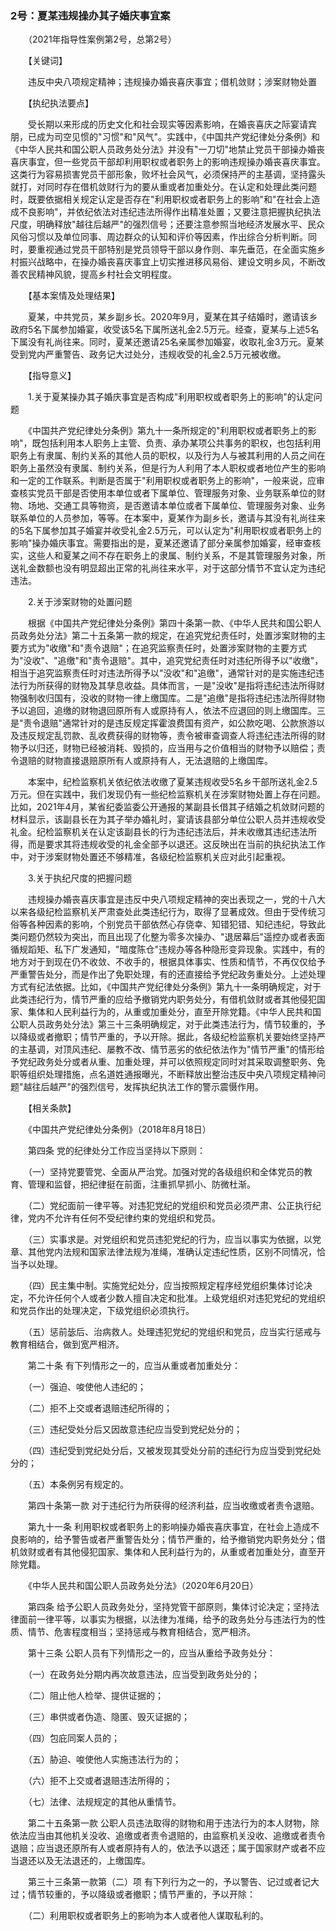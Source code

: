 ### 2号：夏某违规操办其子婚庆事宜案

　　（2021年指导性案例第2号，总第2号）

　　【关键词】

　　违反中央八项规定精神；违规操办婚丧喜庆事宜；借机敛财；涉案财物处置

　　【执纪执法要点】

　　受长期以来形成的历史文化和社会现实等因素影响，在婚丧喜庆之际宴请宾朋，已成为司空见惯的"习惯"和"风气"。实践中，《中国共产党纪律处分条例》和《中华人民共和国公职人员政务处分法》并没有"一刀切"地禁止党员干部操办婚丧喜庆事宜，但一些党员干部却利用职权或者职务上的影响违规操办婚丧喜庆事宜。这类行为容易损害党员干部形象，败坏社会风气，必须保持严的主基调，坚持露头就打，对同时存在借机敛财行为的要从重或者加重处分。在认定和处理此类问题时，既要依据相关规定认定是否存在"利用职权或者职务上的影响"和"在社会上造成不良影响"，并依纪依法对违纪违法所得作出精准处置；又要注意把握执纪执法尺度，明确释放"越往后越严"的强烈信号；还要注意参照当地经济发展水平、民众风俗习惯以及单位同事、周边群众的认知和评价等因素，作出综合分析判断。同时，要重视通过党员干部特别是党员领导干部以身作则、率先垂范，在全面实施乡村振兴战略中，在操办婚丧喜庆事宜上切实推进移风易俗、建设文明乡风，不断改善农民精神风貌，提高乡村社会文明程度。

　　【基本案情及处理结果】

　　夏某，中共党员，某乡副乡长。2020年9月，夏某在其子结婚时，邀请该乡政府5名下属参加婚宴，收受该5名下属所送礼金2.5万元。经查，夏某与上述5名下属没有礼尚往来。同时，夏某还邀请25名亲属参加婚宴，收取礼金3万元。夏某受到党内严重警告、政务记大过处分，违规收受的礼金2.5万元被收缴。

　　【指导意义】

　　1.关于夏某操办其子婚庆事宜是否构成"利用职权或者职务上的影响"的认定问题

　　《中国共产党纪律处分条例》第九十一条所规定的"利用职权或者职务上的影响"，既包括利用本人职务上主管、负责、承办某项公共事务的职权，也包括利用职务上有隶属、制约关系的其他人员的职权，以及行为人与被其利用的人员之间在职务上虽然没有隶属、制约关系，但是行为人利用了本人职权或者地位产生的影响和一定的工作联系。判断是否属于"利用职权或者职务上的影响"，一般来说，应审查核实党员干部是否使用本单位或者下属单位、管理服务对象、业务联系单位的财物、场地、交通工具等物资，是否邀请本单位或者下属单位、管理服务对象、业务联系单位的人员参加，等等。在本案中，夏某作为副乡长，邀请与其没有礼尚往来的5名下属参加其子婚宴并收受礼金2.5万元，可以认定为"利用职权或者职务上的影响"操办婚庆事宜。需要指出的是，夏某还邀请了部分亲属参加婚宴，经审查核实，这些人和夏某之间不存在职务上的隶属、制约关系，不是其管理服务对象，所送礼金数额也没有明显超出正常的礼尚往来水平，对于这部分情节不宜认定为违纪违法。

　　2.关于涉案财物的处置问题

　　根据《中国共产党纪律处分条例》第四十条第一款、《中华人民共和国公职人员政务处分法》第二十五条第一款的规定，在追究党纪责任时，处置涉案财物的主要方式为"收缴"和"责令退赔"；在追究监察责任时，处置涉案财物的主要方式为"没收"、"追缴"和"责令退赔"。其中，追究党纪责任时对违纪所得予以"收缴"，相当于追究监察责任时对违法所得予以"没收"和"追缴"，通常针对的是实施违纪违法行为所获得的财物及其孳息收益。具体而言，一是"没收"是指将违纪违法所得财物强制收归国有，没收的财物一律上缴国库。二是"追缴"是指将违纪违法所得财物予以追回，追缴的财物退回原所有人或原持有人，依法不应退回的则上缴国库。三是"责令退赔"通常针对的是违反规定挥霍浪费国有资产，如公款吃喝、公款旅游以及违反规定乱罚款、乱收费获得的财物等，责令被审查调查人将违纪违法所得的财物予以归还，财物已经被消耗、毁损的，应当用与之价值相当的财物予以赔偿；责令退赔的财物直接退赔原所有人或原持有人，无法退赔的上缴国库。

　　本案中，纪检监察机关依纪依法收缴了夏某违规收受5名乡干部所送礼金2.5万元。但在实践中，我们发现仍有一些纪检监察机关在涉案财物处置上存在问题。比如，2021年4月，某省纪委监委公开通报的某副县长借其子结婚之机敛财问题的材料显示，该副县长在为其子举办婚礼时，宴请该县部分单位公职人员并违规收受礼金。纪检监察机关在认定该副县长的行为违纪违法后，并未收缴其违纪违法所得，而是要求其将违规收受的礼金全部予以退还。这反映出在当前的执纪执法工作中，对于涉案财物处置还不够精准，各级纪检监察机关应对此引起重视。

　　3.关于执纪尺度的把握问题

　　违规操办婚丧喜庆事宜是违反中央八项规定精神的突出表现之一，党的十八大以来各级纪检监察机关严肃查处此类违纪行为，取得了显著成效。但由于受传统习俗等各种因素的影响，个别党员干部依然心存侥幸、知错犯错、知纪违纪，导致此类问题仍然较为突出，而且出现了化整为零多次操办、"退居幕后"遥控办或者表面循规蹈矩、私下广发通知，"暗度陈仓"违规办等各种隐形变异现象。实践中，有的地方对于到现在仍不收敛、不收手的，根据具体事实、性质和情节，不再仅仅给予严重警告处分，而是作出了免职处理，有的还直接给予党纪政务重处分。上述处理方式有纪法依据。比如，《中国共产党纪律处分条例》第九十一条明确规定，对于此类违纪行为，情节严重的应给予撤销党内职务处分，有借机敛财或者其他侵犯国家、集体和人民利益行为的，从重或加重处分，直至开除党籍。《中华人民共和国公职人员政务处分法》第三十三条明确规定，对于此类违法行为，情节较重的，予以降级或者撤职；情节严重的，予以开除。据此，各级纪检监察机关要始终坚持严的主基调，对顶风违纪、屡教不改、情节恶劣的依纪依法作为"情节严重"的情形给予党纪政务处分或者从重、加重处理，并可以依照规定同时对其采取调整职务、免职等组织处理措施，点名道姓通报曝光，不断释放出整治违反中央八项规定精神问题"越往后越严"的强烈信号，发挥执纪执法工作的警示震慑作用。

　　【相关条款】

　　《中国共产党纪律处分条例》（2018年8月18日）

　　第四条 党的纪律处分工作应当坚持以下原则：

　　（一）坚持党要管党、全面从严治党。加强对党的各级组织和全体党员的教育、管理和监督，把纪律挺在前面，注重抓早抓小、防微杜渐。

　　（二）党纪面前一律平等。对违犯党纪的党组织和党员必须严肃、公正执行纪律，党内不允许有任何不受纪律约束的党组织和党员。

　　（三）实事求是。对党组织和党员违犯党纪的行为，应当以事实为依据，以党章、其他党内法规和国家法律法规为准绳，准确认定违纪性质，区别不同情况，恰当予以处理。

　　（四）民主集中制。实施党纪处分，应当按照规定程序经党组织集体讨论决定，不允许任何个人或者少数人擅自决定和批准。上级党组织对违犯党纪的党组织和党员作出的处理决定，下级党组织必须执行。

　　（五）惩前毖后、治病救人。处理违犯党纪的党组织和党员，应当实行惩戒与教育相结合，做到宽严相济。

　　第二十条 有下列情形之一的，应当从重或者加重处分：

　　（一）强迫、唆使他人违纪的；

　　（二）拒不上交或者退赔违纪所得的；

　　（三）违纪受处分后又因故意违纪应当受到党纪处分的；

　　（四）违纪受到党纪处分后，又被发现其受处分前的违纪行为应当受到党纪处分的；

　　（五）本条例另有规定的。

　　第四十条第一款 对于违纪行为所获得的经济利益，应当收缴或者责令退赔。

　　第九十一条
利用职权或者职务上的影响操办婚丧喜庆事宜，在社会上造成不良影响的，给予警告或者严重警告处分；情节严重的，给予撤销党内职务处分；借机敛财或者有其他侵犯国家、集体和人民利益行为的，从重或者加重处分，直至开除党籍。

　　《中华人民共和国公职人员政务处分法》（2020年6月20日）

　　第四条
给予公职人员政务处分，坚持党管干部原则，集体讨论决定；坚持法律面前一律平等，以事实为根据，以法律为准绳，给予的政务处分与违法行为的性质、情节、危害程度相当；坚持惩戒与教育相结合，宽严相济。

　　第十三条 公职人员有下列情形之一的，应当从重给予政务处分：

　　（一）在政务处分期内再次故意违法，应当受到政务处分的；

　　（二）阻止他人检举、提供证据的；

　　（三）串供或者伪造、隐匿、毁灭证据的；

　　（四）包庇同案人员的；

　　（五）胁迫、唆使他人实施违法行为的；

　　（六）拒不上交或者退赔违法所得的；

　　（七）法律、法规规定的其他从重情节。

　　第二十五条第一款
公职人员违法取得的财物和用于违法行为的本人财物，除依法应当由其他机关没收、追缴或者责令退赔的，由监察机关没收、追缴或者责令退赔；应当退还原所有人或者原持有人的，依法予以退还；属于国家财产或者不应当退还以及无法退还的，上缴国库。

　　第三十三条第一款第（二）项
有下列行为之一的，予以警告、记过或者记大过；情节较重的，予以降级或者撤职；情节严重的，予以开除：

　　（二）利用职权或者职务上的影响为本人或者他人谋取私利的。
